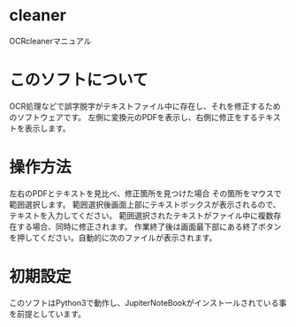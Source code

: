 # cleaner
OCRcleanerマニュアル<br>
# このソフトについて
OCR処理などで誤字脱字がテキストファイル中に存在し、それを修正するためのソフトウェアです。
左側に変換元のPDFを表示し、右側に修正をするテキストを表示します。
# 操作方法
左右のPDFとテキストを見比べ、修正箇所を見つけた場合
その箇所をマウスで範囲選択します。
範囲選択後画面上部にテキストボックスが表示されるので、テキストを入力してください。
範囲選択されたテキストがファイル中に複数存在する場合、同時に修正されます。
作業終了後は画面最下部にある終了ボタンを押してください。自動的に次のファイルが表示されます。

# 初期設定
このソフトはPython3で動作し、JupiterNoteBookがインストールされている事を前提としています。
